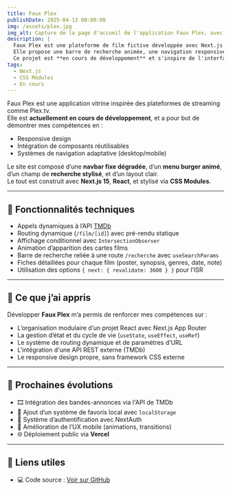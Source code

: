```yaml
---
title: Faux Plex
publishDate: 2025-04-13 00:00:00
img: /assets/plex.jpg
img_alt: Capture de la page d'accueil de l'application Faux Plex, avec navbar dégradée et menu responsive.
description: |
  Faux Plex est une plateforme de film fictive développée avec Next.js. 
  Elle propose une barre de recherche animée, une navigation responsive et un burger menu mobile. 
  Ce projet est **en cours de développement** et s'inspire de l'interface Plex.tv.
tags:
  - Next.js
  - CSS Modules
  - En cours
---
```


Faux Plex est une application vitrine inspirée des plateformes de streaming comme Plex.tv.  
Elle est **actuellement en cours de développement**, et a pour but de démontrer mes compétences en :

- Responsive design
- Intégration de composants réutilisables
- Systèmes de navigation adaptative (desktop/mobile)

Le site est composé d’une **navbar fixe dégradée**, d’un **menu burger animé**, d’un champ de **recherche stylisé**, et d’un layout clair.  
Le tout est construit avec **Next.js 15**, **React**, et stylisé via **CSS Modules**.

---

## 🔧 Fonctionnalités techniques

- Appels dynamiques à l’API [TMDb](https://www.themoviedb.org/)
- Routing dynamique (`/film/[id]`) avec pré-rendu statique
- Affichage conditionnel avec `IntersectionObserver`
- Animation d’apparition des cartes films
- Barre de recherche reliée à une route `/recherche` avec `useSearchParams`
- Fiches détaillées pour chaque film (poster, synopsis, genres, date, note)
- Utilisation des options `{ next: { revalidate: 3600 } }` pour l’ISR

---

## 🤖 Ce que j’ai appris

Développer **Faux Plex** m’a permis de renforcer mes compétences sur :

- L’organisation modulaire d’un projet React avec Next.js App Router
- La gestion d’état et du cycle de vie (`useState`, `useEffect`, `useRef`)
- Le système de routing dynamique et de paramètres d’URL
- L'intégration d'une API REST externe (TMDb)
- Le responsive design propre, sans framework CSS externe

---

## 🚀 Prochaines évolutions

- 🎞️ Intégration des bandes-annonces via l'API de TMDb
- 💾 Ajout d’un système de favoris local avec `localStorage`
- 🪪 Système d’authentification avec NextAuth
- 📱 Amélioration de l’UX mobile (animations, transitions)
- 🌐 Déploiement public via **Vercel**

---

## 🔗 Liens utiles

- 💻 Code source : [Voir sur GitHub](https://github.com/vincent-devFullStack/faux-plex.git)
<!-- - 🚀 Démo en ligne : [Tester sur Vercel](https://...) -->

